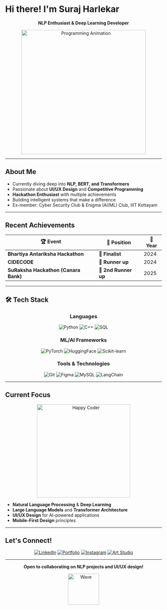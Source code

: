 # Hi there! I'm Suraj Harlekar

<div align="center">
  
**NLP Enthusiast & Deep Learning Developer**

<img src="https://user-images.githubusercontent.com/74038190/240906093-9be4d344-6782-461a-b5a6-32a07bf7b34e.gif" width="400" alt="Programming Animation"/>

</div>

---

## About Me
- Currently diving deep into **NLP, BERT, and Transformers**
- Passionate about **UI/UX Design** and **Competitive Programming**
- **Hackathon Enthusiast** with multiple achievements
- Building intelligent systems that make a difference
- Ex-member: Cyber Security Club & Enigma (AI/ML) Club, IIIT Kottayam

---

## Recent Achievements

<div align="center">

| 🏆 Event | 📍 Position | 📅 Year |
|----------|-------------|---------|
| **Bhartiya Antariksha Hackathon** | 🥉 **Finalist** | 2024 |
| **CIDECODE** | 🥈 **Runner up** | 2024 |
| **SuRaksha Hackathon (Canara Bank)** | 🥉 **2nd Runner up** | 2025 |

</div>

---

## 🛠️ Tech Stack

<div align="center">

### Languages
![Python](https://img.shields.io/badge/Python-3776AB?style=for-the-badge&logo=python&logoColor=white)
![C++](https://img.shields.io/badge/C++-00599C?style=for-the-badge&logo=cplusplus&logoColor=white)
![SQL](https://img.shields.io/badge/SQL-4479A1?style=for-the-badge&logo=mysql&logoColor=white)

### ML/AI Frameworks
![PyTorch](https://img.shields.io/badge/PyTorch-EE4C2C?style=for-the-badge&logo=pytorch&logoColor=white)
![HuggingFace](https://img.shields.io/badge/🤗_Hugging_Face-FFD21E?style=for-the-badge)
![Scikit-learn](https://img.shields.io/badge/Scikit--learn-F7931E?style=for-the-badge&logo=scikit-learn&logoColor=white)

### Tools & Technologies
![Git](https://img.shields.io/badge/Git-F05032?style=for-the-badge&logo=git&logoColor=white)
![Figma](https://img.shields.io/badge/Figma-F24E1E?style=for-the-badge&logo=figma&logoColor=white)
![MySQL](https://img.shields.io/badge/MySQL-4479A1?style=for-the-badge&logo=mysql&logoColor=white)
![LangChain](https://img.shields.io/badge/🦜_LangChain-121D33?style=for-the-badge)

</div>

---

## Current Focus

<div align="center">

<img src="https://user-images.githubusercontent.com/74038190/271839856-3b4607a1-1cc6-41f1-926f-892ae880e7a5.gif" width="300" alt="Happy Coder"/>

</div>

- **Natural Language Processing** & **Deep Learning**
- **Large Language Models** and **Transformer Architecture**
- **UI/UX Design** for AI-powered applications
- **Mobile-First Design** principles

---

## Let's Connect!

<div align="center">

[![LinkedIn](https://img.shields.io/badge/LinkedIn-0077B5?style=for-the-badge&logo=linkedin&logoColor=white)](https://www.linkedin.com/in/SurajHarlekar/)
[![Portfolio](https://img.shields.io/badge/Portfolio-FF5722?style=for-the-badge&logo=todoist&logoColor=white)](https://sakigo9.github.io/MyPortfolio/)
[![Instagram](https://img.shields.io/badge/Instagram-E4405F?style=for-the-badge&logo=instagram&logoColor=white)](https://www.instagram.com/suraj.py/)
[![Art Studio](https://img.shields.io/badge/Art_Studio-FFC0CB?style=for-the-badge&logo=adobe&logoColor=black)](https://www.instagram.com/vortexinkstudios)

</div>

---

<div align="center">

**Open to collaborating on NLP projects and UI/UX design!**

<img src="https://user-images.githubusercontent.com/74038190/240906093-9be4d344-6782-461a-b5a6-32a07bf7b34e.gif" width="100" alt="Wave"/>

</div>
